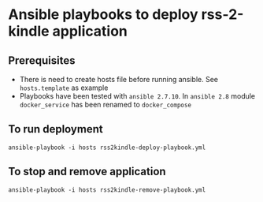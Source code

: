 Ansible playbooks to deploy rss-2-kindle application
====================================================

## Prerequisites

* There is need to create hosts file before running ansible. See `hosts.template` as example
* Playbooks have been tested with `ansible 2.7.10`. In `ansible 2.8` module `docker_service` has been renamed to `docker_compose`  

## To run deployment

    ansible-playbook -i hosts rss2kindle-deploy-playbook.yml
    
## To stop and remove application    

    ansible-playbook -i hosts rss2kindle-remove-playbook.yml